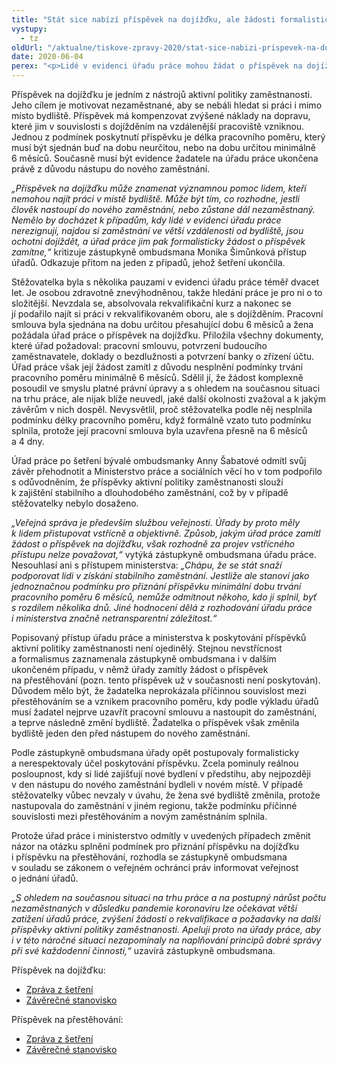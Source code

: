 ```yaml
---
title: "Stát sice nabízí příspěvek na dojížďku, ale žádosti formalisticky odmítá"
vystupy:
  - tz
oldUrl: "/aktualne/tiskove-zpravy-2020/stat-sice-nabizi-prispevek-na-dojizdku-ale-zadosti-formalisticky-odmita"
date: 2020-06-04
perex: "<p>Lidé v evidenci úřadu práce mohou žádat o příspěvek na dojížďku, pokud si najdou práci jinde než v místě bydliště. Stát tím podporuje nezaměstnané, aby se lépe uplatnili na trhu práce. Na poskytnutí příspěvku sice obecně není právní nárok, ale pokud žadatel splní stanovené podmínky, měl by úřad práce jeho žádosti vyhovět. Podle zástupkyně ombudsmana však Ministerstvo práce a sociálních věcí a Úřad práce České republiky – krajská pobočka v Brně nerespektují účel příspěvku, nejednají vstřícně, jak by veřejná správa měla, a žádosti o příspěvek aktivní politiky zaměstnanosti posuzují formalisticky.</p>"
---
```


<!-- imported from the old website -->

<p>Příspěvek na dojížďku je jedním z nástrojů aktivní politiky zaměstnanosti. Jeho cílem je motivovat nezaměstnané, aby se nebáli hledat si práci i mimo místo bydliště. Příspěvek má kompenzovat zvýšené náklady na dopravu, které jim v souvislosti s dojížděním na vzdálenější pracoviště vzniknou. Jednou z podmínek poskytnutí příspěvku je délka pracovního poměru, který musí být sjednán buď na dobu neurčitou, nebo na dobu určitou minimálně 6 měsíců. Současně musí být evidence žadatele na úřadu práce ukončena právě z důvodu nástupu do nového zaměstnání.</p> <p><i>„Příspěvek na dojížďku může znamenat významnou pomoc lidem, kteří nemohou najít práci v místě bydliště. Může být tím, co rozhodne, jestli člověk nastoupí do nového zaměstnání, nebo zůstane dál nezaměstnaný. Nemělo by docházet k případům, kdy lidé v evidenci úřadu práce nerezignují, najdou si zaměstnání ve větší vzdálenosti od bydliště, jsou ochotni dojíždět, a úřad práce jim pak formalisticky žádost o příspěvek zamítne,“ </i>kritizuje zástupkyně ombudsmana Monika Šimůnková přístup úřadů. Odkazuje přitom na jeden z případů, jehož šetření ukončila.</p> <p>Stěžovatelka byla s několika pauzami v evidenci úřadu práce téměř dvacet let. Je osobou zdravotně znevýhodněnou, takže hledání práce je pro ni o to složitější. Nevzdala se, absolvovala rekvalifikační kurz a nakonec se jí podařilo najít si práci v rekvalifikovaném oboru, ale s dojížděním. Pracovní smlouva byla sjednána na dobu určitou přesahující dobu 6 měsíců a žena požádala úřad práce o příspěvek na dojížďku. Přiložila všechny dokumenty, které úřad požadoval: pracovní smlouvu, potvrzení budoucího zaměstnavatele, doklady o bezdlužnosti a potvrzení banky o zřízení účtu. Úřad práce však její žádost zamítl z důvodu nesplnění podmínky trvání pracovního poměru minimálně 6 měsíců. Sdělil jí, že žádost komplexně posoudil ve smyslu platné právní úpravy a s ohledem na současnou situaci na trhu práce, ale nijak blíže neuvedl, jaké další okolnosti zvažoval a k jakým závěrům v nich dospěl. Nevysvětlil, proč stěžovatelka podle něj nesplnila podmínku délky pracovního poměru, když formálně vzato tuto podmínku splnila, protože její pracovní smlouva byla uzavřena přesně na 6 měsíců a 4 dny. </p> <p>Úřad práce po šetření bývalé ombudsmanky Anny Šabatové odmítl svůj závěr přehodnotit a Ministerstvo práce a sociálních věcí ho v tom podpořilo s odůvodněním, že příspěvky aktivní politiky zaměstnanosti slouží k zajištění stabilního a dlouhodobého zaměstnání, což by v případě stěžovatelky nebylo dosaženo. </p> <p><i>„Veřejná správa je především službou veřejnosti. Úřady by proto měly k lidem přistupovat vstřícně a objektivně. Způsob, jakým úřad práce zamítl žádost o příspěvek na dojížďku, však rozhodně za projev vstřícného přístupu nelze považovat,“</i> vytýká zástupkyně ombudsmana úřadu práce. Nesouhlasí ani s přístupem ministerstva: <i>„Chápu, že se stát snaží podporovat lidi v získání stabilního zaměstnání. Jestliže ale stanoví jako jednoznačnou podmínku pro přiznání příspěvku minimální dobu trvání pracovního poměru 6 měsíců, nemůže odmítnout někoho, kdo ji splnil, byť s rozdílem několika dnů. Jiné hodnocení dělá z rozhodování úřadu práce i ministerstva značně netransparentní záležitost.“</i></p> <p>Popisovaný přístup úřadu práce a ministerstva k poskytování příspěvků aktivní politiky zaměstnanosti není ojedinělý. Stejnou nevstřícnost a formalismus zaznamenala zástupkyně ombudsmana i v dalším ukončeném případu, v němž úřady zamítly žádost o příspěvek na přestěhování (pozn. tento příspěvek už v současnosti není poskytován). Důvodem mělo být, že žadatelka neprokázala příčinnou souvislost mezi přestěhováním se a vznikem pracovního poměru, kdy podle výkladu úřadů musí žadatel nejprve uzavřít pracovní smlouvu a nastoupit do zaměstnání, a teprve následně změní bydliště. Žadatelka o příspěvek však změnila bydliště jeden den před nástupem do nového zaměstnání.</p> <p>Podle zástupkyně ombudsmana úřady opět postupovaly formalisticky a nerespektovaly účel poskytování příspěvku. Zcela pominuly reálnou posloupnost, kdy si lidé zajišťují nové bydlení v předstihu, aby nejpozději v den nástupu do nového zaměstnání bydleli v novém místě. V případě stěžovatelky vůbec nevzaly v úvahu, že žena své bydliště změnila, protože nastupovala do zaměstnání v jiném regionu, takže podmínku příčinné souvislosti mezi přestěhováním a novým zaměstnáním splnila.</p> <p>Protože úřad práce i ministerstvo odmítly v uvedených případech změnit názor na otázku splnění podmínek pro přiznání příspěvku na dojížďku i příspěvku na přestěhování, rozhodla se zástupkyně ombudsmana v souladu se zákonem o veřejném ochránci práv informovat veřejnost o jednání úřadů. </p> <p><i>„S ohledem na současnou situaci na trhu práce a na postupný nárůst počtu nezaměstnaných v důsledku pandemie koronaviru lze očekávat větší zatížení úřadů práce, zvýšení žádostí o rekvalifikace a požadavky na další příspěvky aktivní politiky zaměstnanosti. Apeluji proto na úřady práce, aby i v této náročné situaci nezapomínaly na naplňování principů dobré správy při své každodenní činnosti,“ </i>uzavírá zástupkyně ombudsmana.</p><p>Příspěvek na dojížďku:</p><ul><li><a href="https://eso.ochrance.cz/Nalezene/Edit/7378" target="_blank">Zpráva z šetření</a></li><li><a href="https://eso.ochrance.cz/Nalezene/Edit/7880" target="_blank">Závěrečné stanovisko</a></li></ul><p>Příspěvek na přestěhování:</p><ul><li><a href="https://eso.ochrance.cz/Nalezene/Edit/7016" target="_blank">Zpráva z šetření</a></li><li><a href="https://eso.ochrance.cz/Nalezene/Edit/8116" target="_blank">Závěrečné stanovisko</a></li></ul>
